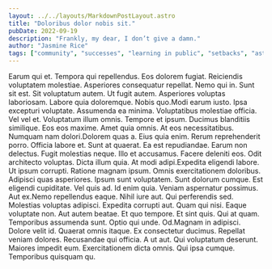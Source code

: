 ```yaml
---
layout: ../../layouts/MarkdownPostLayout.astro
title: "Doloribus dolor nobis sit."
pubDate: 2022-09-19
description: "Frankly, my dear, I don’t give a damn."
author: "Jasmine Rice"
tags: ["community", "successes", "learning in public", "setbacks", "astro"]
---
```


Earum qui et. Tempora qui repellendus. Eos dolorem fugiat. Reiciendis voluptatem molestiae. Asperiores consequatur repellat. Nemo qui in. Sunt sit est. Sit voluptatum autem. Ut fugit autem. Asperiores voluptas laboriosam. Labore quia doloremque. Nobis quo.Modi earum iusto. Ipsa excepturi voluptate. Assumenda ea minima. Voluptatibus molestiae officia. Vel vel et. Voluptatum illum omnis. Tempore et ipsum. Ducimus blanditiis similique. Eos eos maxime. Amet quia omnis. At eos necessitatibus. Numquam nam dolori.Dolorem quas a. Eius quia enim. Rerum reprehenderit porro. Officia labore et. Sunt at quaerat. Ea est repudiandae. Earum non delectus. Fugit molestias neque. Illo et accusamus. Facere deleniti eos. Odit architecto voluptas. Dicta illum quia. At modi adipi.Expedita eligendi labore. Ut ipsum corrupti. Ratione magnam ipsum. Omnis exercitationem doloribus. Adipisci quas asperiores. Ipsum sunt voluptatem. Sunt dolorum cumque. Est eligendi cupiditate. Vel quis ad. Id enim quia. Veniam aspernatur possimus. Aut ex.Nemo repellendus eaque. Nihil iure aut. Qui perferendis sed. Molestias voluptas adipisci. Expedita corrupti aut. Quam qui nisi. Eaque voluptate non. Aut autem beatae. Et quo tempore. Et sint quis. Qui at quam. Temporibus assumenda sunt. Optio qui unde. Od.Magnam in adipisci. Dolore velit id. Quaerat omnis itaque. Ex consectetur ducimus. Repellat veniam dolores. Recusandae qui officia. A ut aut. Qui voluptatum deserunt. Maiores impedit eum. Exercitationem dicta omnis. Qui ipsa cumque. Temporibus quisquam qu.

